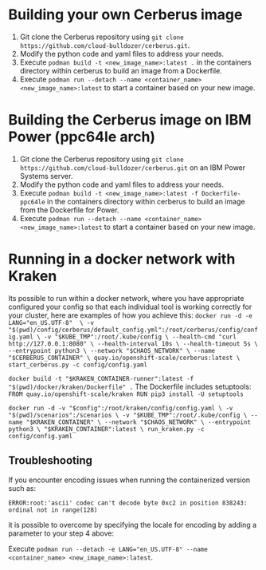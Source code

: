 # Building your own Cerberus image

1. Git clone the Cerberus repository using `git clone https://github.com/cloud-bulldozer/cerberus.git`.
2. Modify the python code and yaml files to address your needs.
3. Execute `podman build -t <new_image_name>:latest .` in the containers directory within cerberus to build an image from a Dockerfile.
4. Execute `podman run --detach --name <container_name> <new_image_name>:latest` to start a container based on your new image.

# Building the Cerberus image on IBM Power (ppc64le arch)

1. Git clone the Cerberus repository using `git clone https://github.com/cloud-bulldozer/cerberus.git` on an IBM Power Systems server.
2. Modify the python code and yaml files to address your needs.
3. Execute `podman build -t <new_image_name>:latest -f Dockerfile-ppc64le` in the containers directory within cerberus to build an image from the Dockerfile for Power.
4. Execute `podman run --detach --name <container_name> <new_image_name>:latest` to start a container based on your new image.

# Running in a docker network with Kraken
Its possible to run within a docker network, where you have appropriate configured your config so that each individual tool is working correctly for your cluster, here are examples of how you achieve this:
`docker run -d -e LANG="en_US.UTF-8"  \
    -v "$(pwd)/config/cerberus/default_config.yml":/root/cerberus/config/config.yaml \
    -v "$KUBE_TMP":/root/.kube/config \
    --health-cmd "curl http://127.0.0.1:8080" \
    --health-interval 10s \
    --health-timeout 5s \
    --entrypoint python3 \
    --network "$CHAOS_NETWORK" \
    --name "$CERBERUS_CONTAINER" \
    quay.io/openshift-scale/cerberus:latest \
    start_cerberus.py -c config/config.yaml`

`docker build -t "$KRAKEN_CONTAINER-runner":latest -f "$(pwd)/docker/kraken/Dockerfile" .`
The Dockerfile includes setuptools:
`FROM quay.io/openshift-scale/kraken
 RUN pip3 install -U setuptools`
    
`docker run -d -v "$config":/root/kraken/config/config.yaml \
    -v "$(pwd)/scenarios":/scenarios \
    -v "$KUBE_TMP":/root/.kube/config \
    --name "$KRAKEN_CONTAINER" \
    --network "$CHAOS_NETWORK" \
    --entrypoint python3 \
    "$KRAKEN_CONTAINER":latest \
    run_kraken.py -c config/config.yaml`

## Troubleshooting 

If you encounter encoding issues when running the containerized version such as:

`ERROR:root:'ascii' codec can't decode byte 0xc2 in position 838243: ordinal not in range(128)`

it is possible to overcome by specifying the locale for encoding by adding a parameter to your step 4 above:

Execute `podman run --detach -e LANG="en_US.UTF-8" --name <container_name> <new_image_name>:latest`.
